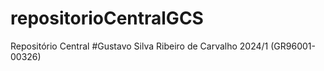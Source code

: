 # repositorioCentralGCS
Repositório Central
#Gustavo Silva Ribeiro de Carvalho 2024/1 (GR96001-00326)
